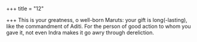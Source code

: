 +++
title = "12"

+++
This is your greatness, o well-born Maruts: your gift is long(-lasting), like  the commandment of Aditi.
For the person of good action to whom you gave it, not even Indra
makes it go awry through dereliction.